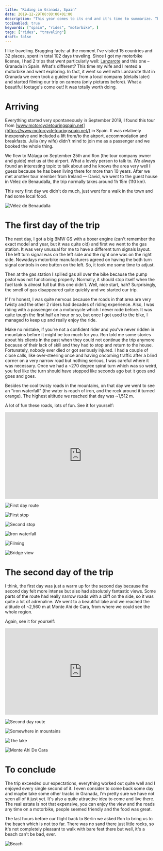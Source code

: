 ```yaml
---
title: "Riding in Granada, Spain"
date: 2019-12-29T00:00:00+01:00
description: "This year comes to its end and it's time to summarize. The best thing that happened to me this year was the motorbike trip in Spain, I'd like to share what was so amazing about it. Videos included."
tocEnabled: true
keywords: ["spain", "rides", "motorbike", ]
tags: ["rides", "traveling"]
draft: false
---
```


I like traveling. Bragging facts: at the moment I've visited 15 countries and 32 places, spent in total 102 days traveling. Since I got my motorbike license, I had 2 trips that went particularly well: [Lanzarote](/posts/motorbike/lanzarote) and this one – Granada in Spain. What's different? This time my wife and I rented a motorbike and went exploring. In fact, it went so well with Lanzarote that in Granada we even took a guided tour from a local company (details later) and started filming our trip on camera (only pictures before). What a beautiful footage's come out! It was totally worth doing.

# Arriving

Everything started very spontaneously in September 2019, I found this tour from [www.motorcycletouringspain.net](https://www.motorcycletouringspain.net/) in Spain. It was relatively inexpensive and included a lift from/to the airport, accommodation and breakfasts. Julia (my wife) didn't mind to join me as a passenger and we booked the whole thing.

We flew to Málaga on September 25th and Ron (the tour company owner and guide) met us at the airport. What a lovely person to talk to. We always found an interesting topic to talk about and he knows the area very well I guess because he has been living there for more than 10 years. After we met another tour member from Ireland — David, we went to the guest house in Vélez de Benaudalla, the trip normally takes around 1h 15m (110 km).

This very first day we didn't do much, just went for a walk in the town and had some local food.

![Vélez de Benaudalla](1.jpg "Vélez de Benaudalla where the guest house was. Click to zoom.")

# The first day of the trip

The next day, I got a big BMW GS with a boxer engine (can't remember the exact model and year, but it was quite old) and first we went to the gas station. It was very unusual for me to have a different turn signals layout. The left turn signal was on the left side and the right one was on the right side. Nowadays motorbike manufacturers agreed on having the both turn signal controls in one button on the left. So, it took me some time to adjust.

Then at the gas station I spilled gas all over the bike because the pump pistol was not functioning properly. Normally, it should stop itself when the fuel tank is almost full but this one didn't. Well, nice start, hah? Surprisingly, the smell of gas disappeared quite quickly and we started our trip.

If I'm honest, I was quite nervous because the roads in that area are very twisty and the other 2 riders had decades of riding experience. Also, I was riding with a passenger on a motorcycle which I never rode before. It was quite tough the first half an hour or so, but once I got used to the bike, I managed to keep up and really enjoy the ride.

Make no mistake, if you're not a confident rider and you've never ridden in mountains before it might be too much for you. Ron told me some stories about his clients in the past when they could not continue the trip anymore because of their lack of skill and they had to stop and return to the house. Fortunately, nobody ever died or got seriously injured. I had a couple of close calls, like over-steering once and having oncoming traffic after a blind corner on a very narrow road but nothing serious, I was careful where it was necessary. Once we had a ~270 degree spiral turn which was so weird, you feel like the turn should have stopped like seconds ago but it goes and goes and goes.

Besides the cool twisty roads in the mountains, on that day we went to see an "iron waterfall" (the water is reach of iron, and the rock around it turned orange). The highest altitude we reached that day was ~1,512 m.

A lot of fun these roads, lots of fun. See it for yourself:

<div style="padding:56.25% 0 0 0;position:relative;"><iframe src="https://player.vimeo.com/video/871753579?h=93ba5e2d08&color=5a2673&byline=0&portrait=0" style="position:absolute;top:0;left:0;width:100%;height:100%;" frameborder="0" allow="autoplay; fullscreen; picture-in-picture" allowfullscreen></iframe></div><script src="https://player.vimeo.com/api/player.js"></script>

![First day route](route-1.jpg "Our route on the first day of the trip (red line). Click for the full size map.")

![First stop](2.jpg "The first stop. Click to zoom.")

![Second stop](3.jpg "The second stop. Click to zoom.")

![Iron waterfall](4.jpg 'What I called an "iron waterfall". Click to zoom.')

![Filming](5.jpg "That's how I filmed the last stop in the first video. Click to zoom.")

![Bridge view](6.jpg "The view from the other side of the bridge. Click to zoom.")

# The second day of the trip

I think, the first day was just a warm up for the second day because the second day felt more intense but also had absolutely fantastic views. Some parts of the route had really narrow roads with a cliff on the side, so it was quite a lot of adrenaline. We went to a beautiful lake and we reached the altitude of ~2,560 m at Monte Ahí de Cara, from where we could see the whole region.

Again, see it for yourself:

<div style="padding:56.25% 0 0 0;position:relative;"><iframe src="https://player.vimeo.com/video/871757513?h=966121c5bf&color=5a2673&byline=0&portrait=0" style="position:absolute;top:0;left:0;width:100%;height:100%;" frameborder="0" allow="autoplay; fullscreen; picture-in-picture" allowfullscreen></iframe></div><script src="https://player.vimeo.com/api/player.js"></script>

![Second day route](route-2.jpg "Our route on the second day of the trip (blue line). Click for the full size map.")

![Somewhere in mountains](7.jpg "Somewhere in mountains, these roads are narrow. Click to zoom.")

![The lake](8.jpg "The view of the lake. Click to zoom.")

![Monte Ahi De Cara](9.jpg "Mirador Monte Ahí de Cara. Click to zoom.")

# To conclude

The trip exceeded our expectations, everything worked out quite well and I enjoyed every single second of it. I even consider to come back some day and maybe take some other tracks in Granada, I'm pretty sure we have not seen all of it just yet. It's also a quite attractive idea to come and live there. The real estate is not that expensive, you can enjoy the view and the roads any time on a motorbike, people seemed friendly and the food was great.

The last hours before our flight back to Berlin we asked Ron to bring us to the beach which is not too far. There was no sand there just little rocks, so it's not completely pleasant to walk with bare feet there but well, it's a beach can't be bad, ever.

![Beach](10.jpg "The beach. Click to zoom.")
